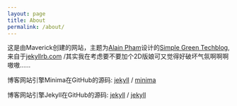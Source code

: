 ```yaml
---
layout: page
title: About
permalink: /about/
---
```


这是由Maverick创建的网站，主题为[Alain Pham](https://github.com/alainpham)设计的[Simple Green Techblog](http://jekyllthemes.org/themes/SIMPLE-GREEN-TECH/),来自于[jekyllrb.com](https://jekyllrb.com/)
/其实我在考虑要不要加个2D版娘可又觉得好破坏气氛啊啊啊嗷嗷……

博客网站引擎Minima在GitHub的源码:
[jekyll][jekyll-organization] /
[minima](https://github.com/jekyll/minima)

博客网站引擎Jekyll在GitHub的源码:
[jekyll][jekyll-organization] /
[jekyll](https://github.com/jekyll/jekyll)


[jekyll-organization]: https://github.com/jekyll
